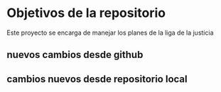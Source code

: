 # Objetivos de la repositorio

Este proyecto se encarga de manejar los planes de la liga de la justicia


## nuevos cambios desde github
## cambios nuevos desde repositorio local


